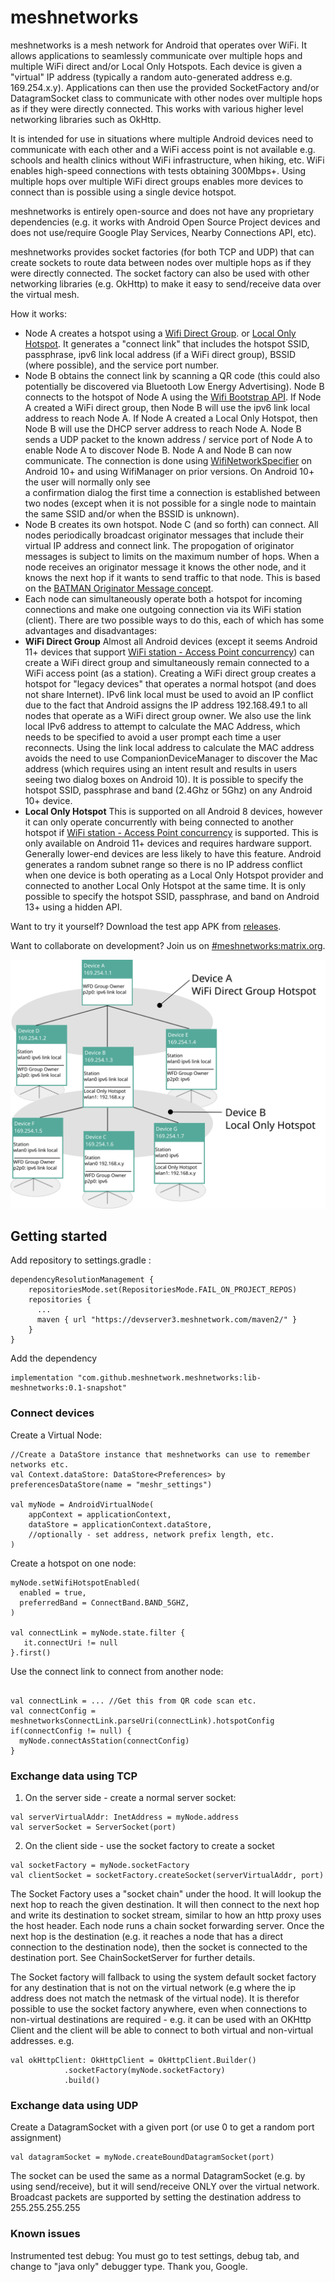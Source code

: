 # meshnetworks

meshnetworks is a mesh network for Android that operates over WiFi. It allows applications
to seamlessly communicate over multiple hops and multiple WiFi direct and/or Local Only Hotspots.
Each device is given a "virtual" IP address (typically a random auto-generated address
e.g. 169.254.x.y). Applications can then use the provided SocketFactory and/or DatagramSocket class
to communicate with other nodes over multiple hops as if they were directly connected. This works
with various higher level networking libraries such as OkHttp. 

It is intended for use in situations where multiple Android devices need to communicate with each 
other and a WiFi access point is not available e.g. schools and health clinics without WiFi 
infrastructure, when hiking, etc. WiFi enables high-speed connections with tests obtaining 300Mbps+.
Using multiple hops over multiple WiFi direct groups enables more devices to connect than is possible
using a single device hotspot.

meshnetworks is entirely open-source and does not have any proprietary dependencies (e.g. it works 
with Android Open Source Project devices and does not use/require Google Play Services, Nearby 
Connections API, etc).


meshnetworks provides socket factories (for both TCP and UDP) that can create sockets to route data 
between nodes over multiple hops as if they were directly connected. The socket factory can also
be used with other networking libraries (e.g. OkHttp) to make it easy to send/receive data over the
virtual mesh.

How it works:

* Node A creates a hotspot using a [Wifi Direct Group](https://developer.android.com/reference/android/net/wifi/p2p/WifiP2pManager#createGroup(android.net.wifi.p2p.WifiP2pManager.Channel,%20android.net.wifi.p2p.WifiP2pManager.ActionListener)). 
  or [Local Only Hotspot](https://developer.android.com/guide/topics/connectivity/localonlyhotspot).
  It generates a "connect link" that includes the hotspot SSID, passphrase, ipv6 link local address
  (if a WiFi direct group), BSSID (where possible), and the service port number.
* Node B obtains the connect link by scanning a QR code (this could also potentially be discovered via
  Bluetooth Low Energy Advertising). Node B connects to the hotspot of 
  Node A using the [Wifi Bootstrap API](https://developer.android.com/guide/topics/connectivity/wifi-bootstrap). 
  If Node A created a WiFi direct group, then Node B will use the ipv6 link local address to reach Node 
  A. If Node A created a Local Only Hotspot, then Node B will use the DHCP server address to reach 
  Node A. Node B sends a UDP packet to the known address / service port of Node A to enable Node A 
  to discover Node B. Node A and Node B can now communicate. The connection is done using 
  [WifiNetworkSpecifier](https://developer.android.com/guide/topics/connectivity/wifi-bootstrap) on 
  Android 10+ and using WifiManager on prior versions. On Android 10+ the user will normally only see  
  a confirmation dialog the first time a connection is established between two nodes (except when 
  it is not possible for a single node to maintain the same SSID and/or when the BSSID is unknown).
* Node B creates its own hotspot. Node C (and so forth) can connect. All nodes periodically broadcast
  originator messages that include their virtual IP address and connect link. The propogation of
  originator messages is subject to limits on the maximum number of hops. When a node receives an
  originator message it knows the other node, and it knows the next hop if it wants to send traffic
  to that node. This is based on the [BATMAN Originator Message concept](https://www.open-mesh.org/doc/batman-adv/OGM.html).
* Each node can simultaneously operate both a hotspot for incoming connections and make one outgoing
  connection via its WiFi station (client). There are two possible ways to do this, each of which has
  some advantages and disadvantages:
 * __WiFi Direct Group__ Almost all Android devices (except it seems Android 11+ devices that support 
  [WiFi station - Access Point concurrency](https://developer.android.com/reference/android/net/wifi/WifiManager#isStaApConcurrencySupported())) 
  can create a WiFi direct group and
  simultaneously remain connected to a WiFi access point (as a station). Creating a WiFi direct 
  group creates a hotspot for "legacy devices" that operates a normal hotspot (and does not share 
  Internet). IPv6 link local must be used to avoid an IP conflict
  due to the fact that Android assigns the IP address 192.168.49.1 to all nodes that operate as a 
  WiFi direct group owner. We also use the link local IPv6 address to attempt to calculate the MAC Address, 
  which needs to be specified to avoid a user prompt each time a user reconnects. Using the link local
  address to calculate the MAC address avoids the need to use CompanionDeviceManager to discover the 
  Mac address (which requires using an intent result and results in users seeing two dialog boxes on 
  Android 10).
  It is possible to specify the hotspot SSID, passphrase and band (2.4Ghz or 5Ghz) on any Android 10+
  device.
 * __Local Only Hotspot__ This is supported on all Android 8 devices, however it can only operate
 concurrently with being connected to another hotspot if [WiFi station - Access Point concurrency](https://developer.android.com/reference/android/net/wifi/WifiManager#isStaApConcurrencySupported())
 is supported. This is only available on Android 11+ devices and requires hardware support. Generally
 lower-end devices are less likely to have this feature. Android generates a random subnet range so 
 there is no IP address conflict when one device is both operating as a Local Only Hotspot provider 
 and connected to another Local Only Hotspot at the same time. It is only possible to specify the 
 hotspot SSID, passphrase, and band on Android 13+ using a hidden API.

Want to try it yourself? Download the test app APK from [releases](https://github.com/meshnetwork/meshnetworks/releases).

Want to collaborate on development? Join us on [#meshnetworks:matrix.org](https://matrix.to/#/#meshnetworks:matrix.org).

![Diagram](doc/android-wifi-networking.svg)

## Getting started

Add repository to settings.gradle :
```
dependencyResolutionManagement {
    repositoriesMode.set(RepositoriesMode.FAIL_ON_PROJECT_REPOS)
    repositories {
      ...
      maven { url "https://devserver3.meshnetwork.com/maven2/" }
    }
}       
```

Add the dependency
```
implementation "com.github.meshnetwork.meshnetworks:lib-meshnetworks:0.1-snapshot"
```

### Connect devices

Create a Virtual Node:

```
//Create a DataStore instance that meshnetworks can use to remember networks etc.
val Context.dataStore: DataStore<Preferences> by preferencesDataStore(name = "meshr_settings")

val myNode = AndroidVirtualNode(
    appContext = applicationContext,
    dataStore = applicationContext.dataStore,
    //optionally - set address, network prefix length, etc.
)

```

Create a hotspot on one node:

```
myNode.setWifiHotspotEnabled(
  enabled = true,
  preferredBand = ConnectBand.BAND_5GHZ,
)

val connectLink = myNode.state.filter {
   it.connectUri != null
}.first()

```

Use the connect link to connect from another node:
```

val connectLink = ... //Get this from QR code scan etc.
val connectConfig = meshnetworksConnectLink.parseUri(connectLink).hotspotConfig
if(connectConfig != null) {
  myNode.connectAsStation(connectConfig)
}

```

### Exchange data using TCP

1. On the server side - create a normal server socket:
```
val serverVirtualAddr: InetAddress = myNode.address 
val serverSocket = ServerSocket(port)
```

2. On the client side - use the socket factory to create a socket
```
val socketFactory = myNode.socketFactory
val clientSocket = socketFactory.createSocket(serverVirtualAddr, port)
```

The Socket Factory uses a "socket chain" under the hood. It will lookup the next hop to reach the
given destination. It will then connect to the next hop and write its destination to socket stream,
similar to how an http proxy uses the host header. Each node runs a chain socket forwarding server. 
Once the next hop is the destination (e.g. it reaches a node that has a direct connection to the 
destination node), then the socket is connected to the destination port. See ChainSocketServer for
further details.

The Socket factory will fallback to using the system default socket factory for any destination that
is not on the virtual network (e.g where the ip address does not match the netmask of the virtual 
node). It is therefor possible to use the socket factory anywhere, even when connections to non-virtual
destinations are required - e.g. it can be used with an OKHttp Client and the client will be able to
connect to both virtual and non-virtual addresses.
e.g.
```
val okHttpClient: OkHttpClient = OkHttpClient.Builder()
            .socketFactory(myNode.socketFactory)
            .build()
```

### Exchange data using UDP

Create a DatagramSocket with a given port (or use 0 to get a random port assignment)
```
val datagramSocket = myNode.createBoundDatagramSocket(port)
```

The socket can be used the same as a normal DatagramSocket (e.g. by using send/receive), but it will 
send/receive ONLY over the virtual network. Broadcast packets are supported by setting the 
destination address to 255.255.255.255

### Known issues

Instrumented test debug: You must go to test settings, debug tab, and change to "java only" 
debugger type. Thank you, Google.
